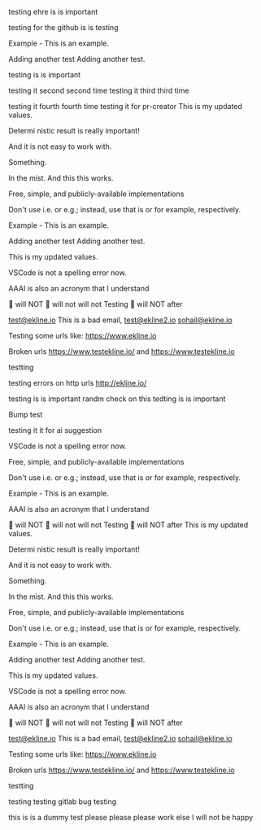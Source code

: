 
testing ehre is is important


testing for the github is is testing

Example - This is an example.

Adding another test
Adding another test.


testing is is important

testing it second second time
testing it third third time

testing it fourth fourth time
testing it for pr-creator
This is my updated values.

Determi nistic  result is really important!

And it is not easy to work with.

Something.

In the mist. And this this works.

Free, simple, and publicly-available implementations

Don't use i.e. or e.g.; instead, use that is or for example, respectively.

Example - This is an example.

Adding another test
Adding another test.

This is my updated values.

VSCode is not a spelling error now. 

AAAI is also an acronym that I understand

👀 will NOT
👀 will not
will not
Testing 👀 will NOT after

test@ekline.io
This is a bad email, test@ekline2.io
sohail@ekline.io

Testing some urls like: https://www.ekline.io

Broken urls https://www.testekline.io/ and https://www.testekline.io

testting


testing errors on http urls http://ekline.io/

testing is is important
randm check on this 
tedting is is important

Bump test



testing it it for ai suggestion


VSCode is not a spelling error now. 

Free, simple, and publicly-available implementations

Don't use i.e. or e.g.; instead, use that is or for example, respectively.

Example - This is an example.

AAAI is also an acronym that I understand

👀 will NOT
👀 will not
will not
Testing 👀 will NOT after
This is my updated values.

Determi nistic  result is really important!

And it is not easy to work with.

Something.

In the mist. And this this works.

Free, simple, and publicly-available implementations

Don't use i.e. or e.g.; instead, use that is or for example, respectively.

Example - This is an example.

Adding another test
Adding another test.

This is my updated values.

VSCode is not a spelling error now. 

AAAI is also an acronym that I understand

👀 will NOT
👀 will not
will not
Testing 👀 will NOT after

test@ekline.io
This is a bad email, test@ekline2.io
sohail@ekline.io

Testing some urls like: https://www.ekline.io

Broken urls https://www.testekline.io/ and https://www.testekline.io

testting

testing testing gitlab bug testing

this is is a dummy test 
please please please work else I will not be happy

